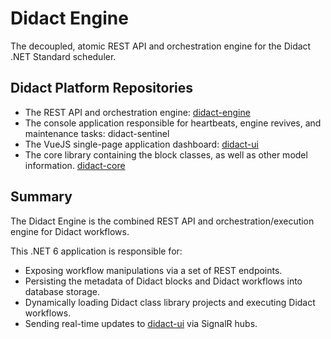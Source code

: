 # Didact Engine

The decoupled, atomic REST API and orchestration engine for the Didact .NET Standard scheduler.

## Didact Platform Repositories

* The REST API and orchestration engine: [didact-engine](https://github.com/DidactHQ/didact-engine)
* The console application responsible for heartbeats, engine revives, and maintenance tasks: didact-sentinel
* The VueJS single-page application dashboard: [didact-ui](https://github.com/DidactHQ/didact-ui)
* The core library containing the block classes, as well as other model information. [didact-core](https://github.com/DidactHQ/didact-core)

## Summary

The Didact Engine is the combined REST API and orchestration/execution engine for Didact workflows.

This .NET 6 application is responsible for:
* Exposing workflow manipulations via a set of REST endpoints.
* Persisting the metadata of Didact blocks and Didact workflows into database storage.
* Dynamically loading Didact class library projects and executing Didact workflows.
* Sending real-time updates to [didact-ui](https://github.com/DidactHQ/didact-ui) via SignalR hubs.

